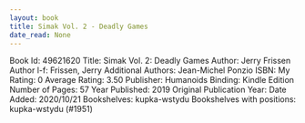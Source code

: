 ```yaml
---
layout: book
title: Simak Vol. 2 - Deadly Games
date_read: None
---
```


Book Id: 49621620
Title: Simak Vol. 2: Deadly Games
Author: Jerry Frissen
Author l-f: Frissen, Jerry
Additional Authors: Jean-Michel Ponzio
ISBN: 
My Rating: 0
Average Rating: 3.50
Publisher: Humanoids
Binding: Kindle Edition
Number of Pages: 57
Year Published: 2019
Original Publication Year: 
Date Added: 2020/10/21
Bookshelves: kupka-wstydu
Bookshelves with positions: kupka-wstydu (#1951)

